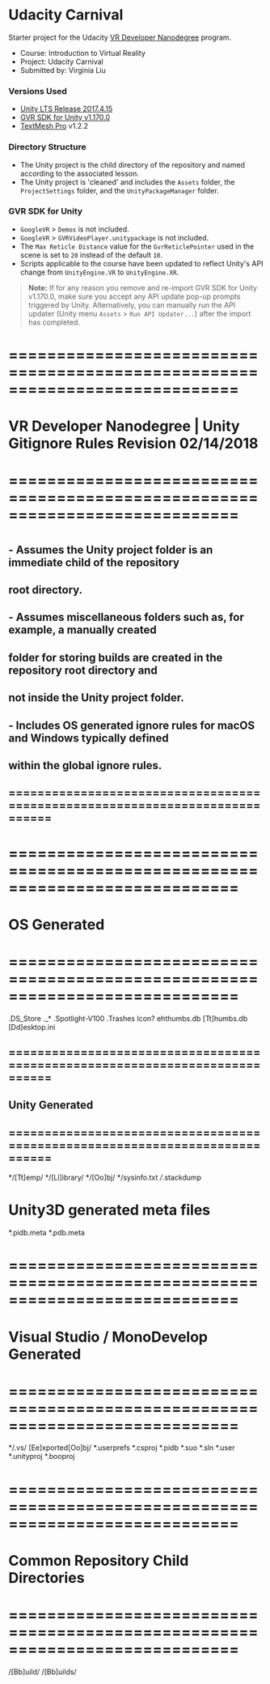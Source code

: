 # Udacity Carnival
Starter project for the Udacity [VR Developer Nanodegree](http://udacity.com/vr) program.

- Course: Introduction to Virtual Reality
- Project: Udacity Carnival
- Submitted by: Virginia Liu


### Versions Used
- [Unity LTS Release 2017.4.15](https://unity3d.com/unity/qa/lts-releases?version=2017.4)
- [GVR SDK for Unity v1.170.0](https://github.com/googlevr/gvr-unity-sdk/releases/tag/v1.170.0)
- [TextMesh Pro](https://assetstore.unity.com/packages/essentials/beta-projects/textmesh-pro-84126) v1.2.2


### Directory Structure
- The Unity project is the child directory of the repository and named according to the associated lesson.
- The Unity project is 'cleaned' and includes the `Assets` folder, the `ProjectSettings` folder, and the `UnityPackageManager` folder.


### GVR SDK for Unity
- `GoogleVR` > `Demos` is not included.
- `GoogleVR` > `GVRVideoPlayer.unitypackage` is not included.
- The `Max Reticle Distance` value for the `GvrReticlePointer` used in the scene is set to `20` instead of the default `10`.
- Scripts applicable to the course have been updated to reflect Unity's API change from `UnityEngine.VR` to `UnityEngine.XR`.

>**Note:** If for any reason you remove and re-import GVR SDK for Unity v1.170.0, make sure you accept any API update pop-up prompts triggered by Unity. Alternatively, you can manually run the API updater (Unity menu `Assets` > `Run API Updater...`) after the import has completed.


# ============================================================================ #
# VR Developer Nanodegree | Unity Gitignore Rules          Revision 02/14/2018 #
# ============================================================================ #
#                                                                              #
## - Assumes the Unity project folder is an immediate child of the repository   ##
##   root directory.                                                            ##
## - Assumes miscellaneous folders such as, for example, a manually created     #
##   folder for storing builds are created in the repository root directory and #
##   not inside the Unity project folder.                                       #
## - Includes OS generated ignore rules for macOS and Windows typically defined #
##   within the global ignore rules.                                            #
##                                                                              #
## ============================================================================ #


# ============================================================================ #
# OS Generated                                                                 #
# ============================================================================ #
.DS_Store
._*
.Spotlight-V100
.Trashes
Icon?
ehthumbs.db
[Tt]humbs.db
[Dd]esktop.ini


## ============================================================================ #
## Unity Generated                                                              #
## ============================================================================ #
*/[Tt]emp/
*/[Ll]ibrary/
*/[Oo]bj/
*/sysinfo.txt
*/*.stackdump

# Unity3D generated meta files
*.pidb.meta
*.pdb.meta


# ============================================================================ #
# Visual Studio / MonoDevelop Generated                                        #
# ============================================================================ #
*/.vs/
[Ee]xported[Oo]bj/
*.userprefs
*.csproj
*.pidb
*.suo
*.sln
*.user
*.unityproj
*.booproj


# ============================================================================ #
# Common Repository Child Directories                                          #
# ============================================================================ #
/[Bb]uild/
/[Bb]uilds/

